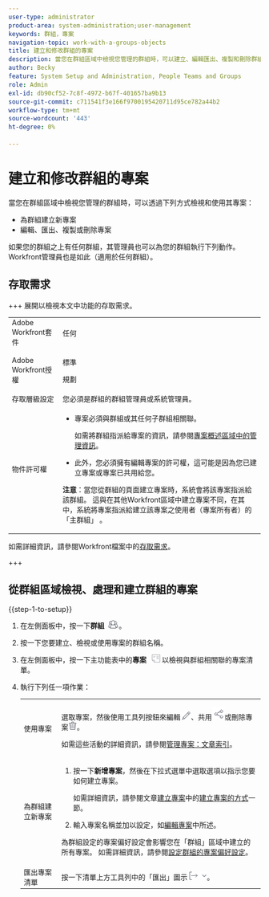 ```yaml
---
user-type: administrator
product-area: system-administration;user-management
keywords: 群組，專案
navigation-topic: work-with-a-groups-objects
title: 建立和修改群組的專案
description: 當您在群組區域中檢視您管理的群組時，可以建立、編輯匯出、複製和刪除群組的專案。
author: Becky
feature: System Setup and Administration, People Teams and Groups
role: Admin
exl-id: db90cf52-7c8f-4972-b67f-401657ba9b13
source-git-commit: c711541f3e166f9700195420711d95ce782a44b2
workflow-type: tm+mt
source-wordcount: '443'
ht-degree: 0%

---
```


# 建立和修改群組的專案

當您在群組區域中檢視您管理的群組時，可以透過下列方式檢視和使用其專案：

* 為群組建立新專案
* 編輯、匯出、複製或刪除專案

如果您的群組之上有任何群組，其管理員也可以為您的群組執行下列動作。 Workfront管理員也是如此（適用於任何群組）。

## 存取需求

+++ 展開以檢視本文中功能的存取需求。

<table style="table-layout:auto"> 
 <col> 
 <col> 
 <tbody> 
  <tr> 
   <td>Adobe Workfront套件</td> 
   <td><p>任何</p></td> 
  </tr> 
  <tr> 
   <td>Adobe Workfront授權</td> 
   <td><p>標準</p>
       <p>規劃</p></td>
  </tr>
  <tr>
   <td>存取層級設定</td> 
   <td>您必須是群組的群組管理員或系統管理員。</td>
  </tr>
  <tr> 
   <td>物件許可權</td>
   <td> 
    <ul> 
     <li> <p>專案必須與群組或其任何子群組相關聯。 </p> <p>如需將群組指派給專案的資訊，請參閱<a href="../../../manage-work/projects/manage-projects/understand-project-overview-area.md" class="MCXref xref">專案概述區域中的管理資訊</a>。</p> </li> 
     <li> <p>此外，您必須擁有編輯專案的許可權，這可能是因為您已建立專案或專案已共用給您。</p></li> 
    </ul>
    <p><b>注意</b>：當您從群組的頁面建立專案時，系統會將該專案指派給該群組。 這與在其他Workfront區域中建立專案不同，在其中，系統將專案指派給建立該專案之使用者（專案所有者）的「主群組」 。</p> </td>
  </tr>
 </tbody> 
</table>

如需詳細資訊，請參閱Workfront檔案中的[存取需求](/help/quicksilver/administration-and-setup/add-users/access-levels-and-object-permissions/access-level-requirements-in-documentation.md)。

+++

## 從群組區域檢視、處理和建立群組的專案

{{step-1-to-setup}}

1. 在左側面板中，按一下&#x200B;**群組** ![群組](assets/groups-icon.png)。

1. 按一下您要建立、檢視或使用專案的群組名稱。
1. 在左側面板中，按一下主功能表中的&#x200B;**專案** ![專案](assets/projects-in-main-menu.png)以檢視與群組相關聯的專案清單。

1. 執行下列任一項作業：

   <table style="table-layout:auto"> 
    <col> 
    <col> 
    <tbody> 
     <tr> 
      <td role="rowheader"> <p>使用專案</p> </td> 
      <td> <p>選取專案，然後使用工具列按鈕來編輯<img src="assets/edit-icon.png">、共用<img src="assets/share-icon.png">或刪除專案<img src="assets/delete.png">。</p> <p>如需這些活動的詳細資訊，請參閱<a href="../../../manage-work/projects/manage-projects/manage-projects-overview.md" class="MCXref xref">管理專案：文章索引</a>。</p> </td> 
     </tr> 
     <tr> 
      <td role="rowheader"> <p>為群組建立新專案</p> </td> 
      <td> 
       <ol> 
        <li value="1"> <p>按一下<strong>新增專案</strong>，然後在下拉式選單中選取選項以指示您要如何建立專案。 </p> <p>如需詳細資訊，請參閱文章<a href="../../../manage-work/projects/create-projects/create-project.md#ways-to-create-projects" class="MCXref xref">建立專案</a>中的<a href="../../../manage-work/projects/create-projects/create-project.md" class="MCXref xref">建立專案的方式</a>一節。</p> </li> 
        <li value="2">輸入專案名稱並加以設定，如<a href="../../../manage-work/projects/manage-projects/edit-projects.md" class="MCXref xref">編輯專案</a>中所述。</li> 
       </ol> <p> 為群組設定的專案偏好設定會影響您在「群組」區域中建立的所有專案。 如需詳細資訊，請參閱<a href="../../../administration-and-setup/manage-groups/create-and-manage-groups/configure-project-preferences-group.md" class="MCXref xref">設定群組的專案偏好設定</a>。</p> </td> 
     </tr> 
     <tr> 
      <td role="rowheader">匯出專案清單</td> 
      <td>按一下清單上方工具列中的「匯出」圖示<img src="assets/export.png">。</td> 
     </tr> 
    </tbody> 
   </table>
